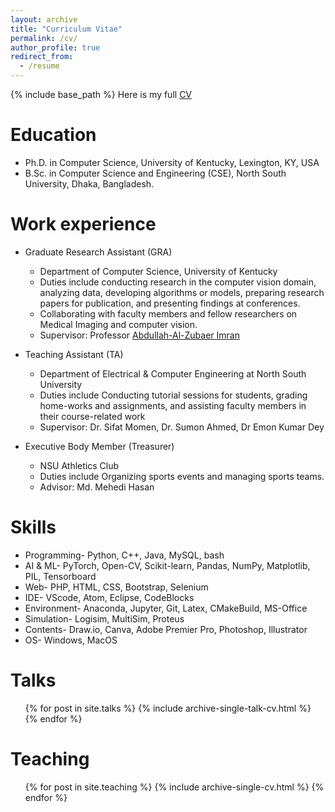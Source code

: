 ```yaml
---
layout: archive
title: "Curriculum Vitae"
permalink: /cv/
author_profile: true
redirect_from:
  - /resume
---
```


{% include base_path %}
Here is my full [CV](files/Ramisa_Rifa_CV.pdf)

Education
======
* Ph.D. in Computer Science, University of Kentucky, Lexington, KY, USA
* B.Sc. in Computer Science and Engineering (CSE), North South University, Dhaka, Bangladesh.

Work experience
======
* Graduate Research Assistant (GRA)
  * Department of Computer Science, University of Kentucky
  * Duties include conducting research in the computer vision domain, analyzing data, developing algorithms or models, preparing research papers for publication, and presenting findings at conferences.
  * Collaborating with faculty members and fellow researchers on Medical Imaging and computer vision.
  * Supervisor: Professor [Abdullah-Al-Zubaer Imran](https://aaz-imran.github.io/research/)
    
* Teaching Assistant (TA)
  * Department of Electrical & Computer Engineering at North South University
  * Duties include Conducting tutorial sessions for students, grading home-works and assignments, and assisting faculty members in their course-related work
  * Supervisor: Dr. Sifat Momen, Dr. Sumon Ahmed, Dr Emon Kumar Dey

* Executive Body Member (Treasurer)
  * NSU Athletics Club
  * Duties include Organizing sports events and managing sports teams.
  * Advisor: Md. Mehedi Hasan 

Skills
======
* Programming- Python, C++, Java, MySQL, bash
* AI & ML- PyTorch, Open-CV, Scikit-learn, Pandas, NumPy, Matplotlib, PIL, Tensorboard
* Web- PHP, HTML, CSS, Bootstrap, Selenium
* IDE- VScode, Atom, Eclipse, CodeBlocks
* Environment- Anaconda, Jupyter, Git, Latex, CMakeBuild, MS-Office
* Simulation- Logisim, MultiSim, Proteus
* Contents- Draw.io, Canva, Adobe Premier Pro, Photoshop, Illustrator
* OS- Windows, MacOS

  
Talks
======
  <ul>{% for post in site.talks %}
    {% include archive-single-talk-cv.html %}
  {% endfor %}</ul>
  
Teaching
======
  <ul>{% for post in site.teaching %}
    {% include archive-single-cv.html %}
  {% endfor %}</ul>
  
